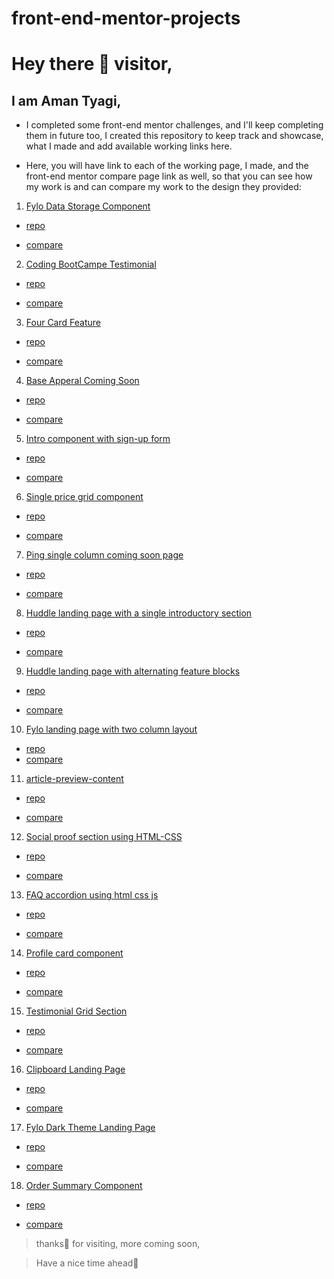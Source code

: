 # front-end-mentor-projects

# Hey there 👋 visitor,

## I am Aman Tyagi,

- I completed some front-end mentor challenges, and I'll keep completing
  them in future too,
  I created this repository to keep track and showcase, what I made and
  add available working links here.

- Here, you will have link to each of the working page, I made,
  and the front-end mentor compare page link as well, so that you can see
  how my work is and can compare my work to the design they provided:

1. [Fylo Data Storage Component](https://amantyagi994.github.io/fyloDataStorageComponentMaster/)

- [repo](https://github.com/amantyagi994/fyloDataStorageComponentMaster)

- [compare](https://www.frontendmentor.io/solutions/fylo-data-storage-component-using-html-css-HmUjaGRol)

2. [Coding BootCampe Testimonial](https://amantyagi994.github.io/coding-bootcamp-testimonials/)

- [repo](https://github.com/amantyagi994/coding-bootcamp-testimonials)

- [compare](https://www.frontendmentor.io/solutions/coding-bootcamp-testimonials-slider-cx7ZOerpd)

3. [Four Card Feature](https://amantyagi994.github.io/fmfourcardfeature/)

- [repo](https://github.com/amantyagi994/fmfourcardfeature)

- [compare](https://www.frontendmentor.io/solutions/four-card-feature-section-Si-S1M7ac)

4. [Base Apperal Coming Soon](https://amantyagi994.github.io/baseApparelComingSoon/)

- [repo](https://github.com/amantyagi994/baseApparelComingSoon)

- [compare](https://www.frontendmentor.io/solutions/base-apparel-coming-soon-page-using-html-css-js-S_M8z7foW)

5. [Intro component with sign-up form](https://amantyagi994.github.io/introComponent/)

- [repo](https://github.com/amantyagi994/introComponent)

- [compare](https://www.frontendmentor.io/solutions/intro-component-with-signup-form-using-html-css-and-js-jphTtvgnF)

6. [Single price grid component](https://amantyagi994.github.io/single-price-grid-component/)

- [repo](https://github.com/amantyagi994/single-price-grid-component)

- [compare](https://www.frontendmentor.io/solutions/single-price-grid-component-wg0rUX8nK)

7. [Ping single column coming soon page](https://amantyagi994.github.io/ping-single-column-coming-soon/)

- [repo](https://github.com/amantyagi994/ping-single-column-coming-soon)

- [compare](https://www.frontendmentor.io/solutions/coming-soon-page-My1uFvg55)

8. [Huddle landing page with a single introductory section](https://amantyagi994.github.io/huddle-landing-page-with-single-introductory-section-master/)

- [repo](https://github.com/amantyagi994/huddle-landing-page-with-single-introductory-section-master)

- [compare](https://www.frontendmentor.io/solutions/huddle-landing-page-with-a-single-introductory-section-using-htmlcss-KCfXnubm-)

9. [Huddle landing page with alternating feature blocks](https://amantyagi994.github.io/huddle-landing-page-with-alternating-feature-blocks-master/)

- [repo](https://github.com/amantyagi994/huddle-landing-page-with-alternating-feature-blocks-master)

- [compare](https://www.frontendmentor.io/solutions/huddle-landing-page-with-alternating-feature-blocks-EAkgjxr8x)

10. [Fylo landing page with two column layout](https://amantyagi994.github.io/fylo-landing-page-with-two-column-layout/)

- [repo](https://github.com/amantyagi994/fylo-landing-page-with-two-column-layout)
- [compare](https://www.frontendmentor.io/solutions/fylo-landing-page-with-two-column-layout-usign-html-css-vanilla-js-XitYnSB_H)

11. [article-preview-content](https://amantyagi994.github.io/article-preview-content/)

- [repo](https://github.com/amantyagi994/article-preview-content)

- [compare](https://www.frontendmentor.io/solutions/article-preview-component-using-html-css-_Mz8IpPXj)

12. [Social proof section using HTML-CSS](https://amantyagi994.github.io/socialProofSection/)

- [repo](https://github.com/amantyagi994/socialProofSection)

- [compare](https://www.frontendmentor.io/solutions/social-proof-section-using-htmlcss-yu4B897bq)

13. [FAQ accordion using html css js](https://amantyagi994.github.io/faq-accordion/)

- [repo](https://github.com/amantyagi994/faq-accordion)

- [compare](https://www.frontendmentor.io/solutions/faq-accordion-using-html-css-js-MN11eYOWK)

14. [Profile card component](https://amantyagi994.github.io/profile-card-component/)

- [repo](https://github.com/amantyagi994/profile-card-component)

- [compare](https://www.frontendmentor.io/solutions/profile-card-component-wsxtCYc-2)

15. [Testimonial Grid Section](https://amantyagi994.github.io/testimonial-grid/)

- [repo](https://github.com/amantyagi994/testimonial-grid)

- [compare](https://www.frontendmentor.io/solutions/testimonial-grid-section-using-html-cssgrid-RUbGrLXvQ)

16. [Clipboard Landing Page](https://amantyagi994.github.io/clipboard-landing-page/)

- [repo](https://github.com/amantyagi994/clipboard-landing-page)

- [compare](https://www.frontendmentor.io/solutions/clipboard-landing-page-using-html-css-0fK9qaefb)

17. [Fylo Dark Theme Landing Page](https://fylo-landing-page-theme-dark.netlify.app/)

- [repo](https://github.com/amantyagi994/fylo-dark-theme-landing-page)

- [compare](https://www.frontendmentor.io/solutions/fylo-dark-theme-using-html-css-with-email-validation-with-js-hlfKVOy1k)

18. [Order Summary Component](https://amantyagi994.github.io/Order-summary-component/)

- [repo](https://github.com/amantyagi994/Order-summary-component)

- [compare](https://www.frontendmentor.io/solutions/responsive-order-summary-component-v2qYiFfUy)

> thanks🙏 for visiting, more coming soon,

> Have a nice time ahead🤗
